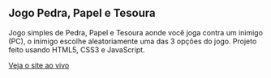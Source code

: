 ## Jogo Pedra, Papel e Tesoura

Jogo simples de Pedra, Papel e Tesoura aonde você joga contra um inimigo (PC), o inimigo escolhe aleatoriamente uma das 3 opções do jogo. Projeto feito usando HTML5, CSS3 e JavaScript.

<a href="https://pedrapapeletesoura.abismodev.com/">Veja o site ao vivo</a>